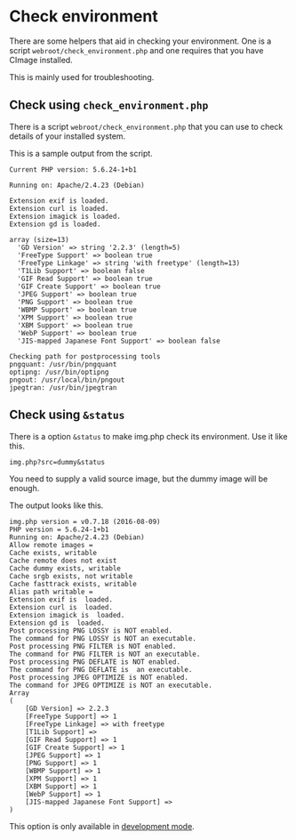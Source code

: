 Check environment
======================================

There are some helpers that aid in checking your environment. One is a script `webroot/check_environment.php` and one requires that you have CImage installed.

This is mainly used for troubleshooting.



Check using `check_environment.php`
---------------------------------------

There is a script `webroot/check_environment.php` that you can use to check details of your installed system. 

This is a sample output from the script.

```text
Current PHP version: 5.6.24-1+b1

Running on: Apache/2.4.23 (Debian)

Extension exif is loaded.
Extension curl is loaded.
Extension imagick is loaded.
Extension gd is loaded.

array (size=13)
  'GD Version' => string '2.2.3' (length=5)
  'FreeType Support' => boolean true
  'FreeType Linkage' => string 'with freetype' (length=13)
  'T1Lib Support' => boolean false
  'GIF Read Support' => boolean true
  'GIF Create Support' => boolean true
  'JPEG Support' => boolean true
  'PNG Support' => boolean true
  'WBMP Support' => boolean true
  'XPM Support' => boolean true
  'XBM Support' => boolean true
  'WebP Support' => boolean true
  'JIS-mapped Japanese Font Support' => boolean false

Checking path for postprocessing tools
pngquant: /usr/bin/pngquant
optipng: /usr/bin/optipng
pngout: /usr/local/bin/pngout
jpegtran: /usr/bin/jpegtran
```



Check using `&status`
---------------------------------------

There is a option `&status` to make img.php check its environment. Use it like this.

```
img.php?src=dummy&status
```

You need to supply a valid source image, but the dummy image will be enough.

The output looks like this.

```
img.php version = v0.7.18 (2016-08-09)
PHP version = 5.6.24-1+b1
Running on: Apache/2.4.23 (Debian)
Allow remote images = 
Cache exists, writable
Cache remote does not exist
Cache dummy exists, writable
Cache srgb exists, not writable
Cache fasttrack exists, writable
Alias path writable = 
Extension exif is  loaded.
Extension curl is  loaded.
Extension imagick is  loaded.
Extension gd is  loaded.
Post processing PNG LOSSY is NOT enabled.
The command for PNG LOSSY is NOT an executable.
Post processing PNG FILTER is NOT enabled.
The command for PNG FILTER is NOT an executable.
Post processing PNG DEFLATE is NOT enabled.
The command for PNG DEFLATE is  an executable.
Post processing JPEG OPTIMIZE is NOT enabled.
The command for JPEG OPTIMIZE is NOT an executable.
Array
(
    [GD Version] => 2.2.3
    [FreeType Support] => 1
    [FreeType Linkage] => with freetype
    [T1Lib Support] => 
    [GIF Read Support] => 1
    [GIF Create Support] => 1
    [JPEG Support] => 1
    [PNG Support] => 1
    [WBMP Support] => 1
    [XPM Support] => 1
    [XBM Support] => 1
    [WebP Support] => 1
    [JIS-mapped Japanese Font Support] => 
)
```

This option is only available in [development mode](configure#mode).
